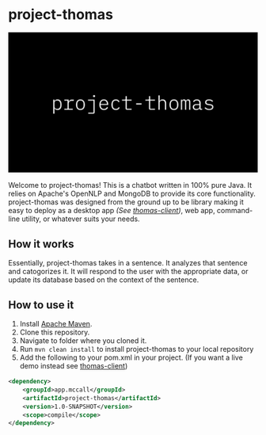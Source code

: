 # project-thomas

![project-thomas banner](project-thomas.jpg)

Welcome to project-thomas! This is a chatbot written in 100% pure Java. It relies on Apache's OpenNLP and MongoDB to provide its core functionality. project-thomas was designed from the ground up to be library making it easy to deploy as a desktop app *(See [thomas-client](https://github.com/mxtt-mmxix/thomas-client))*, web app, command-line utility, or whatever suits your needs.

## How it works
Essentially, project-thomas takes in a sentence. It analyzes that sentence and catogorizes it. It will respond to the user with the appropriate data, or update its database based on the context of the sentence.

## How to use it
1. Install [Apache Maven](https://maven.apache.org/download.cgi).
2. Clone this repository.
3. Navigate to folder where you cloned it.
4. Run `mvn clean install` to install project-thomas to your local repository
5. Add the following to your pom.xml in your project. (If you want a live demo instead see [thomas-client](https://github.com/mxtt-mmxix/thomas-client))
```xml
<dependency>
    <groupId>app.mccall</groupId>
    <artifactId>project-thomas</artifactId>
    <version>1.0-SNAPSHOT</version>
    <scope>compile</scope>
</dependency>
```
